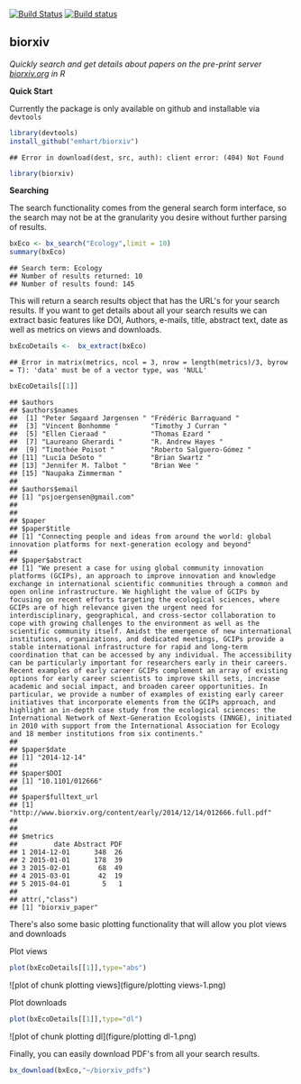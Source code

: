 
[![Build Status](https://travis-ci.org/emhart/biorxivr.svg?branch=master)](https://travis-ci.org/emhart/biorxivr)
[![Build status](https://ci.appveyor.com/api/projects/status/yy1hle4f3efbcpnx?svg=true)](https://ci.appveyor.com/project/emhart/biorxivr)


## biorxiv

*Quickly search and get details about papers on the pre-print server [biorxiv.org](http://www.biorxiv.org) in R*

**Quick Start**

Currently the package is only available on github and installable via `devtools`

```r
library(devtools)
install_github("emhart/biorxiv")
```

```
## Error in download(dest, src, auth): client error: (404) Not Found
```

```r
library(biorxiv)
```

**Searching**

The search functionality comes from the general search form interface, so the search may not be at the granularity you desire without further parsing of results.


```r
bxEco <- bx_search("Ecology",limit = 10)
summary(bxEco)
```

```
## Search term: Ecology 
## Number of results returned: 10 
## Number of results found: 145
```

This will return a search results object that has the URL's for your search results.  If you want to get details about all your search results we can extract basic features like DOI, Authors, e-mails, title, abstract text, date as well as metrics on views and downloads.


```r
bxEcoDetails <-  bx_extract(bxEco)
```

```
## Error in matrix(metrics, ncol = 3, nrow = length(metrics)/3, byrow = T): 'data' must be of a vector type, was 'NULL'
```

```r
bxEcoDetails[[1]]
```

```
## $authors
## $authors$names
##  [1] "Peter Søgaard Jørgensen " "Frédéric Barraquand "    
##  [3] "Vincent Bonhomme "        "Timothy J Curran "       
##  [5] "Ellen Cieraad "           "Thomas Ezard "           
##  [7] "Laureano Gherardi "       "R. Andrew Hayes "        
##  [9] "Timothée Poisot "         "Roberto Salguero-Gómez " 
## [11] "Lucía DeSoto "            "Brian Swartz "           
## [13] "Jennifer M. Talbot "      "Brian Wee "              
## [15] "Naupaka Zimmerman "      
## 
## $authors$email
## [1] "psjoergensen@gmail.com"
## 
## 
## $paper
## $paper$title
## [1] "Connecting people and ideas from around the world: global innovation platforms for next-generation ecology and beyond"
## 
## $paper$abstract
## [1] "We present a case for using global community innovation platforms (GCIPs), an approach to improve innovation and knowledge exchange in international scientific communities through a common and open online infrastructure. We highlight the value of GCIPs by focusing on recent efforts targeting the ecological sciences, where GCIPs are of high relevance given the urgent need for interdisciplinary, geographical, and cross-sector collaboration to cope with growing challenges to the environment as well as the scientific community itself. Amidst the emergence of new international institutions, organizations, and dedicated meetings, GCIPs provide a stable international infrastructure for rapid and long-term coordination that can be accessed by any individual. The accessibility can be particularly important for researchers early in their careers. Recent examples of early career GCIPs complement an array of existing options for early career scientists to improve skill sets, increase academic and social impact, and broaden career opportunities. In particular, we provide a number of examples of existing early career initiatives that incorporate elements from the GCIPs approach, and highlight an in-depth case study from the ecological sciences: the International Network of Next-Generation Ecologists (INNGE), initiated in 2010 with support from the International Association for Ecology and 18 member institutions from six continents."
## 
## $paper$date
## [1] "2014-12-14"
## 
## $paper$DOI
## [1] "10.1101/012666"
## 
## $paper$fulltext_url
## [1] "http://www.biorxiv.org/content/early/2014/12/14/012666.full.pdf"
## 
## 
## $metrics
##         date Abstract PDF
## 1 2014-12-01      348  26
## 2 2015-01-01      178  39
## 3 2015-02-01       68  49
## 4 2015-03-01       42  19
## 5 2015-04-01        5   1
## 
## attr(,"class")
## [1] "biorxiv_paper"
```

There's also some basic plotting functionality that will allow you plot views and downloads

Plot views

```r
plot(bxEcoDetails[[1]],type="abs")
```

![plot of chunk plotting views](figure/plotting views-1.png) 

Plot downloads

```r
plot(bxEcoDetails[[1]],type="dl")
```

![plot of chunk plotting dl](figure/plotting dl-1.png) 

Finally, you can easily download PDF's from all your search results.


```r
bx_download(bxEco,"~/biorxiv_pdfs")
```


